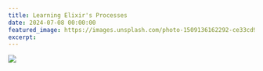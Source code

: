 ```yaml
---
title: Learning Elixir's Processes
date: 2024-07-08 00:00:00
featured_image: https://images.unsplash.com/photo-1509136162292-ce33cd99a55f
excerpt:
---
```


![](https://images.unsplash.com/photo-1509136162292-ce33cd99a55f)
